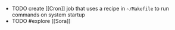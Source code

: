 - TODO create [[Cron]] job that uses a recipe in `~/Makefile` to run commands on system startup
- TODO #explore [[Sora]]